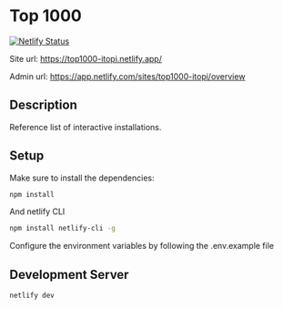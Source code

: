 # Top 1000

[![Netlify Status](https://api.netlify.com/api/v1/badges/ee190978-4259-4fa9-8d41-337945371313/deploy-status)](https://app.netlify.com/sites/top1000-itopi/deploys)

Site url: https://top1000-itopi.netlify.app/

Admin url: https://app.netlify.com/sites/top1000-itopi/overview

## Description

Reference list of interactive installations.

## Setup

Make sure to install the dependencies:

```bash
npm install
```
And netlify CLI

```bash
npm install netlify-cli -g
```

Configure the environment variables by following the .env.example file

## Development Server

```bash
netlify dev
```
